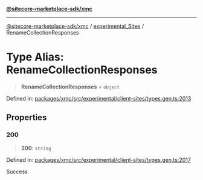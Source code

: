 [**@sitecore-marketplace-sdk/xmc**](../../../../README.md)

***

[@sitecore-marketplace-sdk/xmc](../../../../README.md) / [experimental\_Sites](../README.md) / RenameCollectionResponses

# Type Alias: RenameCollectionResponses

> **RenameCollectionResponses** = `object`

Defined in: [packages/xmc/src/experimental/client-sites/types.gen.ts:2013](https://github.com/Sitecore/marketplace-sdk/blob/main/packages/xmc/src/experimental/client-sites/types.gen.ts#L2013)

## Properties

### 200

> **200**: `string`

Defined in: [packages/xmc/src/experimental/client-sites/types.gen.ts:2017](https://github.com/Sitecore/marketplace-sdk/blob/main/packages/xmc/src/experimental/client-sites/types.gen.ts#L2017)

Success
